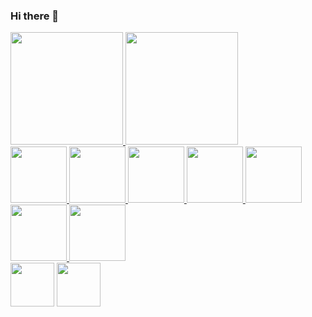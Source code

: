 ### Hi there 👋

<!--
**DiegoJustino-lab1/DiegoJustino-lab1** is a ✨ _special_ ✨ repository because its `README.md` (this file) appears on your GitHub profile.

Here are some ideas to get you started:

- 🔭 I’m currently working on ...
 🌱 I’m currently learning languages ​​for embedded systems and eletronic systems
- 👯 I’m looking to collaborate on ...
- 🤔 I’m looking for help with ...
- 💬 Ask me about ...
📫 How to reach me: diegojsilva01@outlook.com
- 😄 Pronouns: ...
- ⚡ Fun fact: ...
-->

<div>
<a href="https://github.com/DiegoJustino-lab1">
<img height="180em" src="https://github-readme-stats.vercel.app/api?username=DiegoJustino-lab1&show_icons-true&theme-dracula@include_all_commits=true&count_private-true"> <img height="180em" src="https://github-readme-stats.vercel.app/api/top-langs/?username=DiegoJustino-lab1&layout-compact&langs_count=16&theme-dracula"/>
</div>

<div>
<img height="90em" src="https://res.cloudinary.com/practicaldev/image/fetch/s--wBm4qEwJ--/c_limit,f_auto,fl_progressive,q_80,w_192/https://dev-to-uploads.s3.amazonaws.com/uploads/badge/badge_image/25/c-sticker.png"/>
<img height="90em" src="https://i.pinimg.com/originals/8c/b1/8c/8cb18c72082d13eb581cf6d452e8e266.png"/>
<img height="90em" src="https://res.cloudinary.com/practicaldev/image/fetch/s--M7exMqsc--/c_limit,f_auto,fl_progressive,q_80,w_192/https://dev-to-uploads.s3.amazonaws.com/uploads/badge/badge_image/20/57795360-bec24f00-7713-11e9-9516-20f5f5d0f034.png"/>
<img height="90em" src="https://res.cloudinary.com/practicaldev/image/fetch/s--lEdEv2Wt--/c_limit,f_auto,fl_progressive,q_80,w_192/https://dev-to-uploads.s3.amazonaws.com/uploads/badge/badge_image/19/57803385-45802780-7726-11e9-84d9-2e4c4ca8bcdb.png"/>
<img height="90em" src="https://res.cloudinary.com/practicaldev/image/fetch/s--twsZDLZV--/c_limit,f_auto,fl_progressive,q_80,w_192/https://dev-to-uploads.s3.amazonaws.com/uploads/badge/badge_image/95/cpp_logo.png"/>
<img height="90em" src="https://cdn.icon-icons.com/icons2/2699/PNG/512/postgresql_vertical_logo_icon_168900.png"/>
<img height="90em" src="https://i.redd.it/tu3gt6ysfxq71.png"/>
</div>

<div>  <a href="mailto:diegojsilva01@outlook.com"><img height="70em "src="https://img.shields.io/badge/Microsoft_Outlook-0078D4?style=for-the-badge&logo=microsoft-outlook&logoColor=white" target="_blank"></a> 
 <a href="https://www.linkedin.com/in/diego-justino-849b201b8 " target="blank"><img height="70em" src="https://img.shields.io/badge/LinkedIn-0077B5?style=for-the-badge&logo=linkedin&logoColor=white" target="_blank"></a>   </div>
